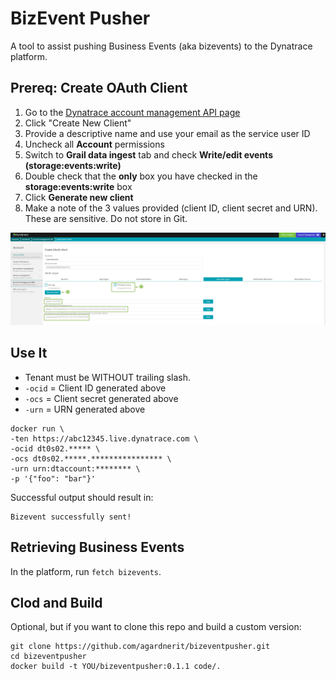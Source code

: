 # BizEvent Pusher

A tool to assist pushing Business Events (aka bizevents) to the Dynatrace platform.

## Prereq: Create OAuth Client

1. Go to the [Dynatrace account management API page](https://account.dynatrace.com/my/enterprise-api)
2. Click "Create New Client"
3. Provide a descriptive name and use your email as the service user ID
4. Uncheck all **Account** permissions
5. Switch to **Grail data ingest** tab and check **Write/edit events (storage:events:write)**
6. Double check that the **only** box you have checked in the **storage:events:write** box
7. Click **Generate new client**
8. Make a note of the 3 values provided (client ID, client secret and URN). These are sensitive. Do not store in Git.

![DT OAuth Client](assets/prereq1.jpg)

## Use It

- Tenant must be WITHOUT trailing slash.
- `-ocid` = Client ID generated above
- `-ocs` = Client secret generated above
- `-urn` = URN generated above

```
docker run \
-ten https://abc12345.live.dynatrace.com \
-ocid dt0s02.***** \
-ocs dt0s02.*****.**************** \
-urn urn:dtaccount:******** \
-p '{"foo": "bar"}'
```

Successful output should result in:

```
Bizevent successfully sent!
```

## Retrieving Business Events
In the platform, run `fetch bizevents`.

## Clod and Build

Optional, but if you want to clone this repo and build a custom version:

```
git clone https://github.com/agardnerit/bizeventpusher.git
cd bizeventpusher
docker build -t YOU/bizeventpusher:0.1.1 code/.
```